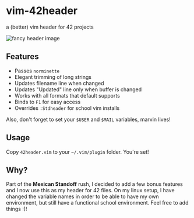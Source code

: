 # vim-42header
a (better) vim header for 42 projects

![fancy header image](http://i.imgur.com/WTscMvi.png)

## Features
* Passes `norminette`
* Elegant trimming of long strings
* Updates filename line when changed
* Updates "Updated" line only when buffer is changed
* Works with all formats that default supports
* Binds to `F1` for easy access
* Overrides `:Stdheader` for school vim installs

Also, don't forget to set your `$USER` and `$MAIL` variables, marvin lives!

## Usage
Copy `42header.vim` to your `~/.vim/plugin` folder. You're set!

## Why?
Part of the **Mexican Standoff** rush, I decided to add a few bonus features
and I now use this as my header for 42 files. On my linux setup, I have changed
the variable names in order to be able to have my own environment, but still
have a functional school environment. Feel free to add things :)!
